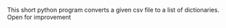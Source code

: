 This short python program converts a given csv file to a list of dictionaries. Open for improvement

<!---
josiahKoome/josiahKoome is a ✨ special ✨ repository because its `README.md` (this file) appears on your GitHub profile.
You can click the Preview link to take a look at your changes.
--->
